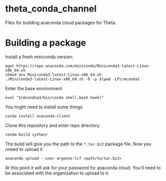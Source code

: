 # theta_conda_channel
Files for building anaconda cloud packages for Theta.

# Building a package

Install a fresh miniconda version:
```
wget https://repo.anaconda.com/miniconda/Miniconda3-latest-Linux-x86_64.sh
chmod a+x Miniconda3-latest-Linux-x86_64.sh
./Miniconda3-latest-Linux-x86_64.sh -b -p $(pwd -LP)/mconda3
```

Enter the base environment
```
eval "$(mcondna3/bin/conda shell.bash hook)"
```

You might need to install some things
```
conda install anaconda-client
```

Clone this repository and enter repo directory
```
conda-build cython/
```

The build will give you the path to the `*.tar.bz2` package file. Now you nneed to upload it
```
anaconda upload --user argonne-lcf <path/to/tar.bz2>
```

At this point it will ask for your password for anaconda cloud. You'll need to be associated with the organization to upload to it.


